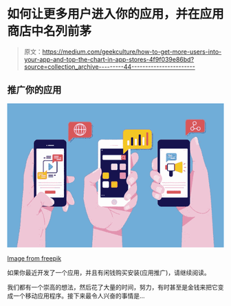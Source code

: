 # 如何让更多用户进入你的应用，并在应用商店中名列前茅

> 原文：<https://medium.com/geekculture/how-to-get-more-users-into-your-app-and-top-the-chart-in-app-stores-4f9f039e86bd?source=collection_archive---------44----------------------->

## 推广你的应用

![](img/ce9f0f52e49db6c3a0c2f08128f66b53.png)

[Image from freepik](https://www.freepik.com/free-vector/social-media-marketing-mobile-phone-concept_6703577.htm#page=1&query=mobile%20app%20marketing&position=4)

如果你最近开发了一个应用，并且有闲钱购买安装(应用推广)，请继续阅读。

我们都有一个崇高的想法，然后花了大量的时间，努力，有时甚至是金钱来把它变成一个移动应用程序。接下来最令人兴奋的事情是…
